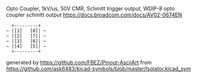 Opto Coupler, 1kV/us, 50V CMR, Schmitt trigger output, WDIP-8
opto coupler schmitt output
https://docs.broadcom.com/docs/AV02-0674EN


	  +---------+
	~ |[1]   [8]| ~
	~ |[2]   [7]| ~
	~ |[3]   [6]| ~
	~ |[4]   [5]| ~
	  +---------+


generated by https://github.com/FBEZ/Pinout-AsciiArt from https://github.com/ask6483/kicad-symbols/blob/master/Isolator.kicad_sym
